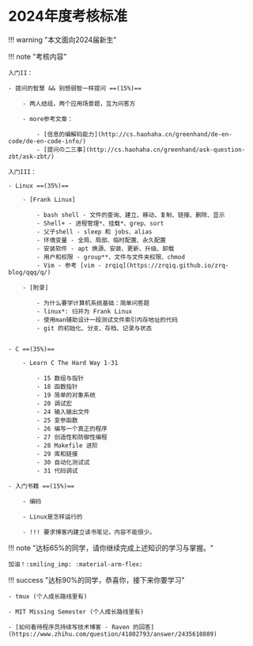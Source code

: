 # 2024年度考核标准

!!! warning "本文面向2024届新生"

!!! note "考核内容"

    入门II：

	- 提问的智慧 && 别想弱智一样提问 ==(15%)==

	    - 两人结组，两个应用场景题，互为问答方

		- more参考文章：

		    - [信息的编解码能力](http://cs.haohaha.cn/greenhand/de-en-code/de-en-code-info/) 
			- [提问の二三事](http://cs.haohaha.cn/greenhand/ask-question-zbt/ask-zbt/)

	入门III：

	- Linux ==(35%)==

	    - [Frank Linux]

		    - bash shell - 文件的查询、建立、移动、复制、链接、删除、显示
			- Shell+ - 进程管理*、挂载*、grep、sort
			- 父子shell - sleep 和 jobs、alias
			- 环境变量 - 全局、局部、临时配置、永久配置
			- 安装软件 - apt 换源、安装、更新、升级、卸载
			- 用户和权限 - group**、文件与文件夹权限、chmod
			- Vim - 参考 [vim - zrqiq](https://zrqiq.github.io/zrq-blog/qqq/q/) 

		- [附录]

		    - 为什么要学计算机系统基础：简单问答题
		    - linux*: 归并为 Frank Linux
		    - 使用man辅助设计一段测试文件索引内存地址的代码
		    - git 的初始化、分支、存档、记录与状态


	- C ==(35%)==

	    - Learn C The Hard Way 1-31
		
			- 15 数组与指针
			- 18 函数指针
			- 19 简单的对象系统
			- 20 调试宏
			- 24 输入输出文件
			- 25 变参函数
			- 26 编写一个真正的程序
			- 27 创造性和防御性编程
			- 28 Makefile 进阶
			- 29 库和链接
			- 30 自动化测试试
			- 31 代码调试

    - 入门书籍 ==(15%)==

	    - 编码

		- Linux是怎样运行的

		- !!! 要求博客内建立读书笔记，内容不能很少。

!!! note "达标65%的同学，请你继续完成上述知识的学习与掌握。"

	加油！:smiling_imp: :material-arm-flex:

!!! success "达标90%的同学，恭喜你，接下来你要学习"

	- tmux (个人成长路线里有)

	- MIT Missing Semester (个人成长路线里有)

	- [如何看待程序员持续写技术博客 - Raven 的回答](https://www.zhihu.com/question/41802793/answer/2435610889)
